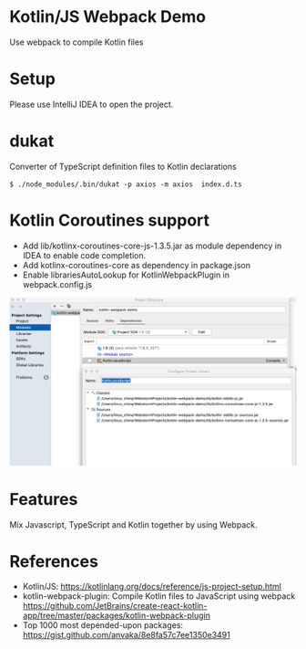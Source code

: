 Kotlin/JS Webpack Demo
======================

Use webpack to compile Kotlin files

# Setup

Please use IntelliJ IDEA to open the project.

# dukat

Converter of TypeScript definition files to Kotlin declarations

```
$ ./node_modules/.bin/dukat -p axios -m axios  index.d.ts
```

# Kotlin Coroutines support

* Add lib/kotlinx-coroutines-core-js-1.3.5.jar as module dependency in IDEA to enable code completion.
* Add kotlinx-coroutines-core as dependency in package.json
* Enable librariesAutoLookup for KotlinWebpackPlugin in webpack.config.js

![Classpath](intellij-classpath.png)

# Features

Mix Javascript, TypeScript and Kotlin together by using Webpack.

# References

* Kotlin/JS: https://kotlinlang.org/docs/reference/js-project-setup.html
* kotlin-webpack-plugin: Compile Kotlin files to JavaScript using webpack https://github.com/JetBrains/create-react-kotlin-app/tree/master/packages/kotlin-webpack-plugin
* Top 1000 most depended-upon packages: https://gist.github.com/anvaka/8e8fa57c7ee1350e3491
